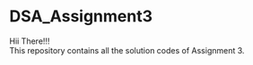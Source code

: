 # DSA_Assignment3
Hii There!!! <br> This repository contains all the solution codes of Assignment 3.

